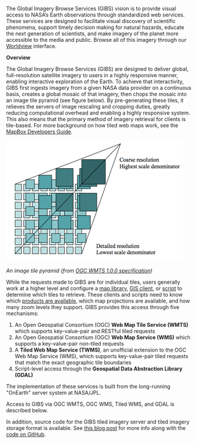 The Global Imagery Browse Services (GIBS) vision is to provide visual access to NASA’s Earth observations through standardized web services. These services are designed to facilitate visual discovery of scientific phenomena, support timely decision making for natural hazards, educate the next generation of scientists, and make imagery of the planet more accessible to the media and public. Browse all of this imagery through our [Worldview](https://worldview.earthdata.nasa.gov) interface.

**Overview**

The Global Imagery Browse Services (GIBS) are designed to deliver global, full-resolution satellite imagery to users in a highly responsive manner, enabling interactive exploration of the Earth. To achieve that interactivity, GIBS first ingests imagery from a given NASA data provider on a continuous basis, creates a global mosaic of that imagery, then chops the mosaic into an image tile pyramid (see figure below). By pre-generating these tiles, it relieves the servers of image rescaling and cropping duties, greatly reducing computational overhead and enabling a highly responsive system. This also means that the primary method of imagery retrieval for clients is tile-based. For more background on how tiled web maps work, see the [MapBox Developers Guide](https://www.mapbox.com/help/how-web-maps-work/).

![tile_pyramid](img/tile_pyramid.png)

*An image tile pyramid (from [OGC WMTS 1.0.0 specification](http://www.opengeospatial.org/standards/wmts))*

While the requests made to GIBS are for individual tiles, users generally work at a higher level and configure a [map library](http://127.0.0.1:8000/map-library-usage/), [GIS client](http://127.0.0.1:8000/gis-usage/), or [script](http://127.0.0.1:8000/#script-level-access-via-gdal) to
determine which tiles to retrieve. These clients and scripts need to know which [products are available](https://wiki.earthdata.nasa.gov/display/GIBS/GIBS+Available+Imagery+Products), which map projections are available, and how many zoom levels they support. GIBS provides this access through five mechanisms:

1. An Open Geospatial Consortium (OGC) **Web Map Tile Service (WMTS)** which supports key-value-pair and RESTful tiled requests
2. An Open Geospatial Consortium (OGC) **Web Map Service (WMS)** which supports a key-value-pair non-tiled requests
3. A **Tiled Web Map Service (TWMS)**, an unofficial extension to the OGC Web Map Service (WMS), which supports key-value-pair tiled requests that match the exact geographic tile boundaries
4. Script-level access through the **Geospatial Data Abstraction Library (GDAL)**

The implementation of these services is built from the long-running "OnEarth" server system at NASA/JPL.

Access to GIBS via OGC WMTS, OGC WMS, Tiled WMS, and GDAL is described below.

In addition, source code for the GIBS tiled imagery server and tiled imagery storage format is available. See [this blog post](https://wiki.earthdata.nasa.gov/display/GIBS/2014/02/04/OnEarth+and+MRF+Now+Available+on+GitHub) for more info along with the [code on GitHub](https://github.com/nasa-gibs/onearth).